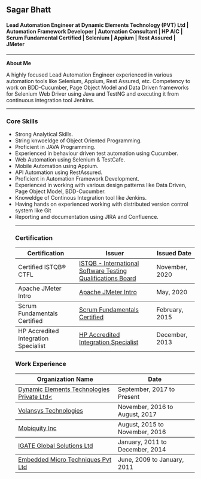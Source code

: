 <h2>Sagar Bhatt</h2>

<h4>Lead Automation Engineer at Dynamic Elements Technology (PVT) Ltd | Automation Framework Developer | Automation Consultant | HP AIC | Scrum Fundamental Certified | Selenium | Appium | Rest Assured | JMeter</h4>

---
**About Me**

<p>A highly focused Lead Automation Engineer experienced in various automation tools like Selenium, Appium, Rest Assured, etc. Competency to work on BDD-Cucumber, Page Object Model and Data Driven frameworks for Selenium Web Driver using Java and TestNG and executing it from continuous integration tool Jenkins.</p>

---
  
<h3>Core Skills</h3>  
<ul>
  <li>Strong Analytical Skills.</li>
  <li>String knwoeldge of Object Oriented Programming.</li>
  <li>Proficient in JAVA Programming.</li>
  <li>Experienced in behaviour driven test automation using Cucumber.</li>
  <li>Web Automation using Selenium & TestCafe.</li>
  <li>Mobile Automation using Appium.</li>
  <li>API Automation using RestAssured.</li>
  <li>Proficient in Automation Framework Development.</li>
  <li>Experienced in working with various design patterns like Data Driven, Page Object Model, BDD-Cucumber.</li>
  <li>Knoweldge of Continous Integration tool like Jenkins.</li>
  <li>Having hands on experienced working with distributed version control system like Git</li>
  <li>Reporting and documentation using JIRA and Confluence.</li>
  
  ---
  
  <h3>Certification</h3>
  <table>
  <thead>
    <tr>
      <th>Certification</th>
      <th>Issuer</th>
      <th>Issued Date</th>
    </tr>
  </thead>
  <tbody>
    <tr>
      <td>Certified ISTQB® CTFL</td>
      <td>
        <a href="https://www.istqb.org/" title="ISTQB - International Software Testing Qualifications Board rel="nofollow"">
          ISTQB - International Software Testing Qualifications Board
        </a>
      </td>
      <td>November, 2020</td>
    </tr>
  </tbody>
      <tbody>
    <tr>
      <td>Apache JMeter Intro</td>
      <td>
        <a href="https://www.blazemeter.com/university/" title="Apache JMeter Intro rel="nofollow"">
          Apache JMeter Intro
        </a>
      </td>
      <td>May, 2020</td>
    </tr>
  </tbody>
  <tbody>
    <tr>
      <td>Scrum Fundamentals Certified</td>
      <td>
        <a href="https://www.scrumstudy.com/certification/scrum-fundamentals-certified/" title="Scrum Fundamentals Certified rel="nofollow"">
          Scrum Fundamentals Certified
        </a>
      </td>
      <td>February, 2015</td>
    </tr>
  </tbody>
    <tbody>
    <tr>
      <td>HP Accredited Integration Specialist</td>
      <td>
        <a href="https://certification-learning.hpe.com/TR/certifications/" title="HP Accredited Integration Specialist
 rel="nofollow"">
          HP Accredited Integration Specialist
        </a>
      </td>
      <td>December, 2013</td>
    </tr>
  </tbody>
  </table>
    <h3>Work Experience</h3>
  <table>
  <thead>
    <tr>
      <th>Organization Name</th>
      <th>Date</th>
    </tr>
  </thead>
  <tbody>
    <tr>
      <td>
        <a href="https://www.dynamicelements.no//" title="Dynamic Elements Technologies Private Ltd rel="nofollow"">
          Dynamic Elements Technologies Private Ltd<
        </a>
      </td>
      <td>September, 2017 to Present</td>
    </tr>
  </tbody>
      <tbody>
    <tr>
      <td>
        <a href="https://volansys.com/" title="Volansys Technologies rel="nofollow"">
         Volansys Technologies
        </a>
      </td>
      <td>November, 2016 to August, 2017</td>
    </tr>
  </tbody>
  <tbody>
    <tr>
      <td>
        <a href="https://www.mobiquity.com/" title="Mobiquity Inc rel="nofollow"">
          Mobiquity Inc
        </a>
      </td>
      <td>August, 2015 to November, 2016</td>
    </tr>
  </tbody>
    <tbody>
    <tr>
      <td>
        <a href="https://www.capgemini.com/what-do-capgemini-do/group-overview/capgemini-technology-services-india-limited-formerly-known-as-igate-global-solutions-limited/" title="IGATE Global Solutions Ltd
 rel="nofollow"">
          IGATE Global Solutions Ltd
        </a>
      </td>
      <td>January, 2011 to December, 2014</td>
    </tr>
  </tbody>
      <tbody>
    <tr>
      <td>
        <a href="https://www.linkedin.com/company/embedded-micro-techniques-p-ltd-/about/" title="Embedded Micro Techniques Pvt Ltd rel="nofollow"">
          Embedded Micro Techniques Pvt Ltd
        </a>
      </td>
      <td>June, 2009 to January, 2011</td>
    </tr>
  </tbody>
  </table>
